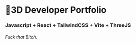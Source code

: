 # 🚀3D Developer Portfolio

### Javascript + React + TailwindCSS + Vite + ThreeJS
###### Fuck that Bitch.
